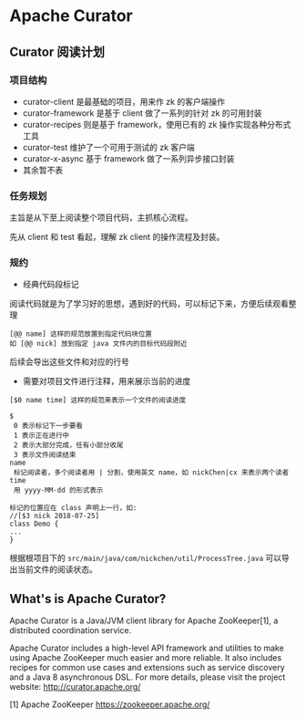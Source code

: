# Apache Curator

## Curator 阅读计划

### 项目结构

- curator-client 是最基础的项目，用来作 zk 的客户端操作
- curator-framework 是基于 client 做了一系列的针对 zk 的可用封装
- curator-recipes 则是基于 framework，使用已有的 zk 操作实现各种分布式工具
- curator-test 维护了一个可用于测试的 zk 客户端
- curator-x-async 基于 framework 做了一系列异步接口封装
- 其余暂不表

### 任务规划

主旨是从下至上阅读整个项目代码，主抓核心流程。

先从 client 和 test 看起，理解 zk client 的操作流程及封装。

### 规约

- 经典代码段标记

阅读代码就是为了学习好的思想，遇到好的代码，可以标记下来，方便后续观看整理

```
[@@ name] 这样的规范放置到指定代码块位置
如 [@@ nick] 放到指定 java 文件内的目标代码段附近
```

后续会导出这些文件和对应的行号

- 需要对项目文件进行注释，用来展示当前的进度

```
[$0 name time] 这样的规范来表示一个文件的阅读进度

$
 0 表示标记下一步要看
 1 表示正在进行中
 2 表示大部分完成，任有小部分收尾
 3 表示文件阅读结束
name
 标记阅读者，多个阅读者用 | 分割，使用英文 name，如 nickChen|cx 来表示两个读者
time
 用 yyyy-MM-dd 的形式表示

标记的位置应在 class 声明上一行，如:
//[$3 nick 2018-07-25]
class Demo {
...
}
```

根据根项目下的 `src/main/java/com/nickchen/util/ProcessTree.java` 可以导出当前文件的阅读状态。


## What's is Apache Curator?

Apache Curator is a Java/JVM client library for Apache ZooKeeper[1], a distributed coordination service.

Apache Curator includes a high-level API framework and utilities to make using Apache ZooKeeper much easier and more reliable. It also includes recipes for common use cases and extensions such as service discovery and a Java 8 asynchronous DSL.
For more details, please visit the project website: http://curator.apache.org/

[1] Apache ZooKeeper https://zookeeper.apache.org/

